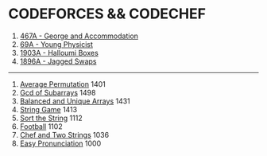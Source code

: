 # CODEFORCES && CODECHEF
1. [467A -  George and Accommodation](https://codeforces.com/problemset/problem/467/A)
2. [69A - Young Physicist](https://codeforces.com/problemset/problem/69/A)
3. [1903A - Halloumi Boxes](https://codeforces.com/problemset/problem/1903/A)
4. [1896A - Jagged Swaps](https://codeforces.com/problemset/problem/1896/A)

------------------------------------------------------------------------------------

1. [Average Permutation](https://github.com/iamabirakash/CODEFORCES/tree/main/Average%20Permutation) 1401
2. [Gcd of Subarrays](https://github.com/iamabirakash/CODEFORCES/tree/main/GCD) 1498
3. [Balanced and Unique Arrays](https://github.com/iamabirakash/CODEFORCES/tree/main/Balanced%20and%20Unique%20Arrays) 1431
4. [String Game](https://github.com/iamabirakash/CODEFORCES/tree/main/String%20Game) 1413
5. [Sort the String](https://github.com/iamabirakash/CODEFORCES/tree/main/Sort%20the%20String) 1112
6. [Football](https://github.com/iamabirakash/CODEFORCES/tree/main/Football) 1102
7. [Chef and Two Strings](https://github.com/iamabirakash/CODEFORCES/tree/main/Chef%20and%20Two%20Strings) 1036
8. [Easy Pronunciation](https://github.com/iamabirakash/CODEFORCES/tree/main/Easy%20Pronunciation) 1000
